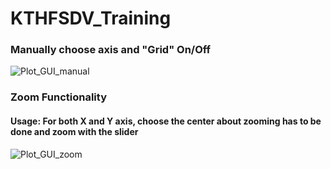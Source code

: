 # KTHFSDV_Training
### Manually choose axis and "Grid" On/Off
![Plot_GUI_manual](https://github.com/user-attachments/assets/e1aa3742-264b-4df9-b397-132f8fe12737)
### Zoom Functionality
#### Usage: For both X and Y axis, choose the center about zooming has to be done and zoom with the slider
![Plot_GUI_zoom](https://github.com/user-attachments/assets/3a3b3dd9-0381-4416-bfb1-5c718e05be1c)
